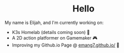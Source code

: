 <h1 align="center"> Hello </h1>

My name is Elijah, and I'm currently working on:

* K3s Homelab (details coming soon) :floppy_disk:
* A 2D action platformer on Gamemaker :video_game:
* Improving my Github.io Page @ [emang7.github.io/](https://emang7.github.io/) :page_facing_up:

